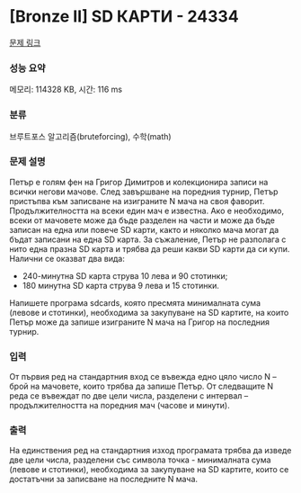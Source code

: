 # [Bronze II] SD КАРТИ - 24334 

[문제 링크](https://www.acmicpc.net/problem/24334) 

### 성능 요약

메모리: 114328 KB, 시간: 116 ms

### 분류

브루트포스 알고리즘(bruteforcing), 수학(math)

### 문제 설명

<p>Петър е голям фен на Григор Димитров и колекционира записи на всички негови мачове. След завършване на поредния турнир, Петър пристъпва към записване на изиграните N мача на своя фаворит. Продължителността на всеки един мач е известна. Ако е необходимо, всеки от мачовете може да бъде разделен на части и може да бъде записан на една или повече SD карти, както и няколко мача могат да бъдат записани на една SD карта. За съжаление, Петър не разполага с нито една празна SD карта и трябва да реши какви SD карти да си купи. Налични се оказват два вида:</p>

<ul>
	<li>240-минутна SD карта струва 10 лева и 90 стотинки;</li>
	<li>180 минутна SD карта струва 9 лева и 15 стотинки.</li>
</ul>

<p>Напишете програма sdcards, която пресмята минималната сума (левове и стотинки), необходима за закупуване на SD картите, на които Петър може да запише изиграните N мачa на Григор на последния турнир.</p>

### 입력 

 <p>От първия ред на стандартния вход се въвежда едно цяло число N – брой на мачовете, които трябва да запише Петър. От следващите N реда се въвеждат по две цели числа, разделени с интервал – продължителността на поредния мач (часове и минути).</p>

### 출력 

 <p>На единствения ред на стандартния изход програмата трябва да изведе две цели числа, разделени със символа точка - минималната сума (левове и стотинки), необходима за закупуване на SD картите, които се достатъчни за записване на последните N мача.</p>

